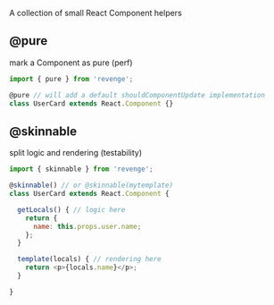 A collection of small React Component helpers

## @pure

mark a Component as pure (perf)

```js
import { pure } from 'revenge';

@pure // will add a default shouldComponentUpdate implementation
class UserCard extends React.Component {}
```

## @skinnable

split logic and rendering (testability)

```js
import { skinnable } from 'revenge';

@skinnable() // or @skinnable(mytemplate)
class UserCard extends React.Component {

  getLocals() { // logic here
    return {
      name: this.props.user.name;
    };
  }

  template(locals) { // rendering here
    return <p>{locals.name}</p>;
  }

}
```
